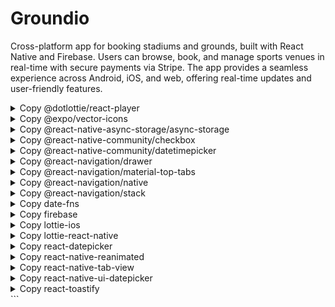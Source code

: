 # Groundio
Cross-platform app for booking stadiums and grounds, built with React Native and Firebase. Users can browse, book, and manage sports venues in real-time with secure payments via Stripe. The app provides a seamless experience across Android, iOS, and web, offering real-time updates and user-friendly features.


<details>
<summary>Copy @dotlottie/react-player</summary>

```bash
npm install @dotlottie/react-player@^1.6.19
```

</details>

<details>
<summary>Copy @expo/vector-icons</summary>

```bash
npm install @expo/vector-icons@^14.0.2
```

</details>

<details>
<summary>Copy @react-native-async-storage/async-storage</summary>

```bash
npm install @react-native-async-storage/async-storage@^1.24.0
```

</details>

<details>
<summary>Copy @react-native-community/checkbox</summary>

```bash
npm install @react-native-community/checkbox@^0.5.17
```

</details>

<details>
<summary>Copy @react-native-community/datetimepicker</summary>

```bash
npm install @react-native-community/datetimepicker@^8.2.0
```

</details>

<details>
<summary>Copy @react-navigation/drawer</summary>

```bash
npm install @react-navigation/drawer@^6.7.2
```

</details>

<details>
<summary>Copy @react-navigation/material-top-tabs</summary>

```bash
npm install @react-navigation/material-top-tabs@^6.6.14
```

</details>

<details>
<summary>Copy @react-navigation/native</summary>

```bash
npm install @react-navigation/native@^6.0.2
```

</details>

<details>
<summary>Copy @react-navigation/stack</summary>

```bash
npm install @react-navigation/stack@^6.4.1
```

</details>

<details>
<summary>Copy date-fns</summary>

```bash
npm install date-fns@^3.6.0
```

</details>

<details>
<summary>Copy firebase</summary>

```bash
npm install firebase@^10.13.0
```

</details>

<details>
<summary>Copy lottie-ios</summary>

```bash
npm install lottie-ios@^3.1.8
```

</details>

<details>
<summary>Copy lottie-react-native</summary>

```bash
npm install lottie-react-native@^6.7.2
```

</details>

<details>
<summary>Copy react-datepicker</summary>

```bash
npm install react-datepicker@^7.3.0
```

</details>

<details>
<summary>Copy react-native-reanimated</summary>

```bash
npm install react-native-reanimated@~3.10.1
```

</details>

<details>
<summary>Copy react-native-tab-view</summary>

```bash
npm install react-native-tab-view@^3.5.2
```

</details>

<details>
<summary>Copy react-native-ui-datepicker</summary>

```bash
npm install react-native-ui-datepicker@^2.0.3
```

</details>

<details>
<summary>Copy react-toastify</summary>

```bash
npm install react-toastify@^10.0.5
```

</details>
```
